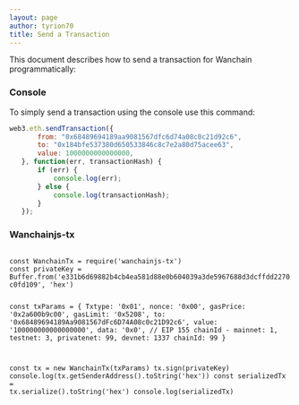```yaml
---
layout: page
author: tyrion70
title: Send a Transaction
---
```


This document describes how to send a transaction for Wanchain programmatically:

### Console
To simply send a transaction using the console use this command:

```js
web3.eth.sendTransaction({
       from: "0x68489694189aa9081567dfc6d74a08c0c21d92c6",
       to: "0x184bfe537380d650533846c8c7e2a80d75acee63", 
       value: 1000000000000000, 
   }, function(err, transactionHash) {
       if (err) { 
           console.log(err); 
       } else {
           console.log(transactionHash);
       }
   });
```

### Wanchainjs-tx
<div id="runkit-element" class="runkit-element">
<code></code>
<code>
const WanchainTx = require('wanchainjs-tx')
const privateKey = Buffer.from('e331b6d69882b4cb4ea581d88e0b604039a3de5967688d3dcffdd2270c0fd109', 'hex')
 
const txParams = {
  Txtype: '0x01',
  nonce: '0x00',
  gasPrice: '0x2a600b9c00', 
  gasLimit: '0x5208',
  to: '0x68489694189Aa9081567dFc6D74A08c0c21D92c6', 
  value: '100000000000000000', 
  data: '0x0',
  // EIP 155 chainId - mainnet: 1, testnet: 3, privatenet: 99, devnet: 1337
  chainId: 99
}

const tx = new WanchainTx(txParams)
tx.sign(privateKey)
console.log(tx.getSenderAddress().toString('hex'))
const serializedTx = tx.serialize().toString('hex')
console.log(serializedTx)
</code>
</div>

